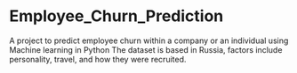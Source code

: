# Employee_Churn_Prediction
A project to predict employee churn within a company or an individual using Machine learning in Python
The dataset is based in Russia, factors include personality, travel, and how they were recruited.
